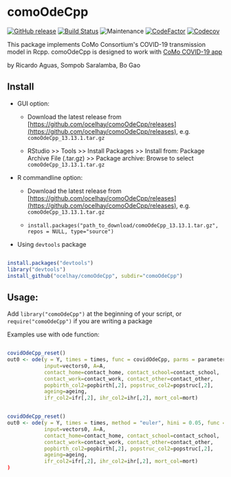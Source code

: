 # comoOdeCpp

[![GitHub release](https://img.shields.io/github/v/release/bogaotory/comoOdeCpp.svg)](https://GitHub.com/bogaotory/comoOdeCpp/releases/)
[![Build Status](https://travis-ci.org/bogaotory/comoOdeCpp.svg?branch=master)](https://travis-ci.org/bogaotory/comoOdeCpp)
![Maintenance](https://img.shields.io/maintenance/yes/2021)
[![CodeFactor](https://www.codefactor.io/repository/github/bogaotory/comoodecpp/badge)](https://www.codefactor.io/repository/github/bogaotory/comoodecpp)
[![Codecov](https://img.shields.io/codecov/c/github/bogaotory/comoOdeCpp)](https://codecov.io/gh/bogaotory/comoOdeCpp)



This package implements CoMo Consortium's COVID-19 transmission model in Rcpp.
comoOdeCpp is designed to work with [CoMo COVID-19 app](https://github.com/ocelhay/como) 


by Ricardo Aguas, Sompob Saralamba, Bo Gao


## Install

- GUI option:

  - Download the latest release from [https://github.com/ocelhay/comoOdeCpp/releases](https://github.com/ocelhay/comoOdeCpp/releases), e.g. `comoOdeCpp_13.13.1.tar.gz`

  - RStudio >> Tools >> Install Packages >> Install from: Package Archive File (.tar.gz) >> Package archive: Browse to select `comoOdeCpp_13.13.1.tar.gz`


- R commandline option:

  - Download the latest release from [https://github.com/ocelhay/comoOdeCpp/releases](https://github.com/ocelhay/comoOdeCpp/releases), e.g. `comoOdeCpp_13.13.1.tar.gz`

  - `install.packages("path_to_download/comoOdeCpp_13.13.1.tar.gz", repos = NULL, type="source")`


- Using `devtools` package

```r

install.packages("devtools")
library("devtools")
install_github("ocelhay/comoOdeCpp", subdir="comoOdeCpp")

```


## Usage:

Add `library("comoOdeCpp")` at the beginning of your script, or `require("comoOdeCpp")` if you are writing a package


Examples use with ode function:

```r

covidOdeCpp_reset()
out0 <- ode(y = Y, times = times, func = covidOdeCpp, parms = parameters,
            input=vectors0, A=A,
            contact_home=contact_home, contact_school=contact_school,
            contact_work=contact_work, contact_other=contact_other,
            popbirth_col2=popbirth[,2], popstruc_col2=popstruc[,2],
            ageing=ageing,
            ifr_col2=ifr[,2], ihr_col2=ihr[,2], mort_col=mort)


covidOdeCpp_reset()
out0 <- ode(y = Y, times = times, method = "euler", hini = 0.05, func = covidOdeCpp, parms = parameters,
            input=vectors0, A=A,
            contact_home=contact_home, contact_school=contact_school,
            contact_work=contact_work, contact_other=contact_other,
            popbirth_col2=popbirth[,2], popstruc_col2=popstruc[,2],
            ageing=ageing,
            ifr_col2=ifr[,2], ihr_col2=ihr[,2], mort_col=mort)
)


```

